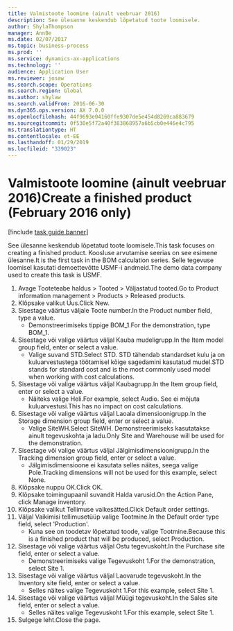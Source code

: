 ```yaml
---
title: Valmistoote loomine (ainult veebruar 2016)
description: See ülesanne keskendub lõpetatud toote loomisele.
author: ShylaThompson
manager: AnnBe
ms.date: 02/07/2017
ms.topic: business-process
ms.prod: ''
ms.service: dynamics-ax-applications
ms.technology: ''
audience: Application User
ms.reviewer: josaw
ms.search.scope: Operations
ms.search.region: Global
ms.author: shylaw
ms.search.validFrom: 2016-06-30
ms.dyn365.ops.version: AX 7.0.0
ms.openlocfilehash: 44f9693e04160ffe9307de5e454d8269ca883679
ms.sourcegitcommit: 0f530e5f72a40f383868957a6b5cb0e446e4c795
ms.translationtype: HT
ms.contentlocale: et-EE
ms.lasthandoff: 01/29/2019
ms.locfileid: "339023"
---
```

# <a name="create-a-finished-product-february-2016-only"></a><span data-ttu-id="09947-103">Valmistoote loomine (ainult veebruar 2016)</span><span class="sxs-lookup"><span data-stu-id="09947-103">Create a finished product (February 2016 only)</span></span>

[!include [task guide banner](../../includes/task-guide-banner.md)]

<span data-ttu-id="09947-104">See ülesanne keskendub lõpetatud toote loomisele.</span><span class="sxs-lookup"><span data-stu-id="09947-104">This task focuses on creating a finished product.</span></span> <span data-ttu-id="09947-105">Koosluse arvutamise seerias on see esimene ülesanne.</span><span class="sxs-lookup"><span data-stu-id="09947-105">It is the first task in the BOM calculation series.</span></span> <span data-ttu-id="09947-106">Selle tegevuse loomisel kasutati demoettevõtte USMF-i andmeid.</span><span class="sxs-lookup"><span data-stu-id="09947-106">The demo data company used to create this task is USMF.</span></span>

1. <span data-ttu-id="09947-107">Avage Tooteteabe haldus > Tooted > Väljastatud tooted.</span><span class="sxs-lookup"><span data-stu-id="09947-107">Go to Product information management > Products > Released products.</span></span>
2. <span data-ttu-id="09947-108">Klõpsake valikut Uus.</span><span class="sxs-lookup"><span data-stu-id="09947-108">Click New.</span></span>
3. <span data-ttu-id="09947-109">Sisestage väärtus väljale Toote number.</span><span class="sxs-lookup"><span data-stu-id="09947-109">In the Product number field, type a value.</span></span>
    * <span data-ttu-id="09947-110">Demonstreerimiseks tippige BOM_1.</span><span class="sxs-lookup"><span data-stu-id="09947-110">For the demonstration, type BOM_1.</span></span>  
4. <span data-ttu-id="09947-111">Sisestage või valige väärtus väljal Kauba mudeligrupp.</span><span class="sxs-lookup"><span data-stu-id="09947-111">In the Item model group field, enter or select a value.</span></span>
    * <span data-ttu-id="09947-112">Valige suvand STD.</span><span class="sxs-lookup"><span data-stu-id="09947-112">Select STD.</span></span> <span data-ttu-id="09947-113">STD tähendab standardset kulu ja on kuluarvestustega töötamisel kõige sagedamini kasutatud mudel.</span><span class="sxs-lookup"><span data-stu-id="09947-113">STD stands for standard cost and is the most commonly used model when working with cost calculations.</span></span>  
5. <span data-ttu-id="09947-114">Sisestage või valige väärtus väljal Kaubagrupp.</span><span class="sxs-lookup"><span data-stu-id="09947-114">In the Item group field, enter or select a value.</span></span>
    * <span data-ttu-id="09947-115">Näiteks valige Heli.</span><span class="sxs-lookup"><span data-stu-id="09947-115">For example, select Audio.</span></span> <span data-ttu-id="09947-116">See ei mõjuta kuluarvestusi.</span><span class="sxs-lookup"><span data-stu-id="09947-116">This has no impact on cost calculations.</span></span>  
6. <span data-ttu-id="09947-117">Sisestage või valige väärtus väljal Laoala dimensioonigrupp.</span><span class="sxs-lookup"><span data-stu-id="09947-117">In the Storage dimension group field, enter or select a value.</span></span>
    * <span data-ttu-id="09947-118">Valige SiteWH.</span><span class="sxs-lookup"><span data-stu-id="09947-118">Select SiteWH.</span></span> <span data-ttu-id="09947-119">Demonstreerimiseks kasutatakse ainult tegevuskohta ja ladu.</span><span class="sxs-lookup"><span data-stu-id="09947-119">Only Site and Warehouse will be used for the demonstration.</span></span>  
7. <span data-ttu-id="09947-120">Sisestage või valige väärtus väljal Jälgimisdimensioonigrupp.</span><span class="sxs-lookup"><span data-stu-id="09947-120">In the Tracking dimension group field, enter or select a value.</span></span>
    * <span data-ttu-id="09947-121">Jälgimisdimensioone ei kasutata selles näites, seega valige Pole.</span><span class="sxs-lookup"><span data-stu-id="09947-121">Tracking dimensions will not be used for this example, select None.</span></span>  
8. <span data-ttu-id="09947-122">Klõpsake nuppu OK.</span><span class="sxs-lookup"><span data-stu-id="09947-122">Click OK.</span></span>
9. <span data-ttu-id="09947-123">Klõpsake toimingupaanil suvandit Halda varusid.</span><span class="sxs-lookup"><span data-stu-id="09947-123">On the Action Pane, click Manage inventory.</span></span>
10. <span data-ttu-id="09947-124">Klõpsake valikut Tellimuse vaikesätted.</span><span class="sxs-lookup"><span data-stu-id="09947-124">Click Default order settings.</span></span>
11. <span data-ttu-id="09947-125">Väljal Vaikimisi tellimusetüüp valige Tootmine.</span><span class="sxs-lookup"><span data-stu-id="09947-125">In the Default order type field, select 'Production'.</span></span>
    * <span data-ttu-id="09947-126">Kuna see on toodetav lõpetatud toode, valige Tootmine.</span><span class="sxs-lookup"><span data-stu-id="09947-126">Because this is a finished product that will be produced, select Production.</span></span>  
12. <span data-ttu-id="09947-127">Sisestage või valige väärtus väljal Ostu tegevuskoht.</span><span class="sxs-lookup"><span data-stu-id="09947-127">In the Purchase site field, enter or select a value.</span></span>
    * <span data-ttu-id="09947-128">Demonstreerimiseks valige Tegevuskoht 1.</span><span class="sxs-lookup"><span data-stu-id="09947-128">For the demonstration, select Site 1.</span></span>  
13. <span data-ttu-id="09947-129">Sisestage või valige väärtus väljal Laovarude tegevuskoht.</span><span class="sxs-lookup"><span data-stu-id="09947-129">In the Inventory site field, enter or select a value.</span></span>
    * <span data-ttu-id="09947-130">Selles näites valige Tegevuskoht 1.</span><span class="sxs-lookup"><span data-stu-id="09947-130">For this example, select Site 1.</span></span>  
14. <span data-ttu-id="09947-131">Sisestage või valige väärtus väljal Müügi tegevuskoht.</span><span class="sxs-lookup"><span data-stu-id="09947-131">In the Sales site field, enter or select a value.</span></span>
    * <span data-ttu-id="09947-132">Selles näites valige Tegevuskoht 1.</span><span class="sxs-lookup"><span data-stu-id="09947-132">For this example, select Site 1.</span></span>  
15. <span data-ttu-id="09947-133">Sulgege leht.</span><span class="sxs-lookup"><span data-stu-id="09947-133">Close the page.</span></span>

